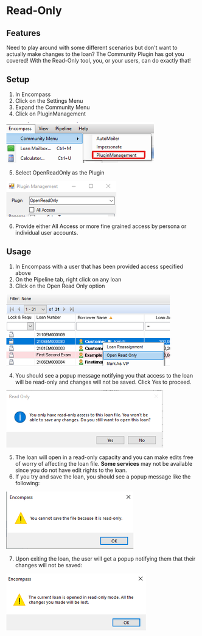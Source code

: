 # Read-Only

## Features

Need to play around with some different scenarios but don't want to actually make changes to the loan? The Community Plugin has got you covered! With the Read-Only tool, you, or your users, can do exactly that!

## Setup

1. In Encompass
2. Click on the Settings Menu
3. Expand the Community Menu
4. Click on PluginManagement

![Community Plugin Menu](/img/CommunityPluginMenu.png)

5. Select OpenReadOnly as the Plugin

![Setup](/img/ReadOnly/Setup.png)

6. Provide either All Access or more fine grained access by persona or individual user accounts.

## Usage

1. In Encompass with a user that has been provided access specified above
2. On the Pipeline tab, right click on any loan
3. Click on the Open Read Only option

![Read Only Menu Option](/img/ReadOnly/PipelineMenu.png)

4. You should see a popup message notifying you that access to the loan will be read-only and changes will not be saved. Click Yes to proceed.

![Popup Confirmation](/img/ReadOnly/ReadOnlyPopup.png)

5. The loan will open in a read-only capacity and you can make edits free of worry of affecting the loan file. **Some services** may not be available since you do not have edit rights to the loan.
6. If you try and save the loan, you should see a popup message like the following:

![No Saving Allowed](/img/ReadOnly/SaveRestricted.png)

7. Upon exiting the loan, the user will get a popup notifying them that their changes will not be saved:

![Changes Not Saved](/img/ReadOnly/ChangesNotSaved.png)
